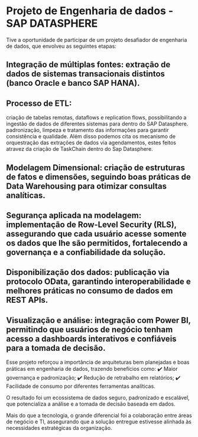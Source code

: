 # Projeto de Engenharia de dados - SAP DATASPHERE
Tive a oportunidade de participar de um projeto desafiador de engenharia de dados, que envolveu as seguintes etapas:


##  Integração de múltiplas fontes: extração de dados de sistemas transacionais distintos (banco Oracle e banco SAP HANA).

##  Processo de ETL: 
criação de tabelas remotas, dataflows e replication flows, possibilitando a ingestão de dados de diferentes sistemas para dentro do SAP Datasphere.
padronização, limpeza e tratamento das informações para garantir consistência e qualidade. Além disso podemos cita os mecanismo de orquestração das extrações de dados via agendamentos, estes feitos atravez da criação de TaskChain dentro do Sap Datasphere.
##  Modelagem Dimensional: criação de estruturas de fatos e dimensões, seguindo boas práticas de Data Warehousing para otimizar consultas analíticas.
##  Segurança aplicada na modelagem: implementação de Row-Level Security (RLS), assegurando que cada usuário acesse somente os dados que lhe são permitidos, fortalecendo a governança e a confiabilidade da solução.
##  Disponibilização dos dados: publicação via protocolo OData, garantindo interoperabilidade e melhores práticas no consumo de dados em REST APIs.
##  Visualização e análise: integração com Power BI, permitindo que usuários de negócio tenham acesso a dashboards interativos e confiáveis para a tomada de decisão.

Esse projeto reforçou a importância de arquiteturas bem planejadas e boas práticas em engenharia de dados, trazendo benefícios como:
✔️ Maior governança e padronização;
✔️ Redução de retrabalho em relatórios;
✔️ Facilidade de consumo por diferentes ferramentas analíticas.


O resultado foi um ecossistema de dados seguro, padronizado e escalável, que potencializa a análise e a tomada de decisão baseada em dados.

Mais do que a tecnologia, o grande diferencial foi a colaboração entre áreas de negócio e TI, assegurando que a solução entregue estivesse alinhada às necessidades estratégicas da organização.
